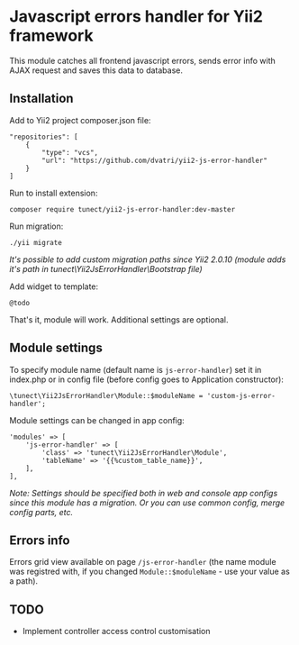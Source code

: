 # Javascript errors handler for Yii2 framework

This module catches all frontend javascript errors, sends error info with AJAX request and saves this data to database.

## Installation
Add to Yii2 project composer.json file:

    "repositories": [
	  	{
		  	"type": "vcs",
		  	"url": "https://github.com/dvatri/yii2-js-error-handler"
		}
	]

Run to install extension:

	composer require tunect/yii2-js-error-handler:dev-master

Run migration:

	./yii migrate

*It's possible to add custom migration paths since Yii2 2.0.10 (module adds it's path in tunect\Yii2JsErrorHandler\Bootstrap file)*

Add widget to template:

	@todo

That's it, module will work. Additional settings are optional.

## Module settings

To specify module name (default name is `js-error-handler`) set it in index.php or in config file (before config goes to Application constructor):

	\tunect\Yii2JsErrorHandler\Module::$moduleName = 'custom-js-error-handler';

Module settings can be changed in app config:

	'modules' => [
		'js-error-handler' => [
			'class' => 'tunect\Yii2JsErrorHandler\Module',
			'tableName' => '{{%custom_table_name}}',
		],
	],

*Note: Settings should be specified both in web and console app configs since this module has a migration. Or you can use common config, merge config parts, etc.*

## Errors info

Errors grid view available on page `/js-error-handler` (the name module was registred with, if you changed `Module::$moduleName` - use your value as a path).

## TODO

* Implement controller access control customisation
